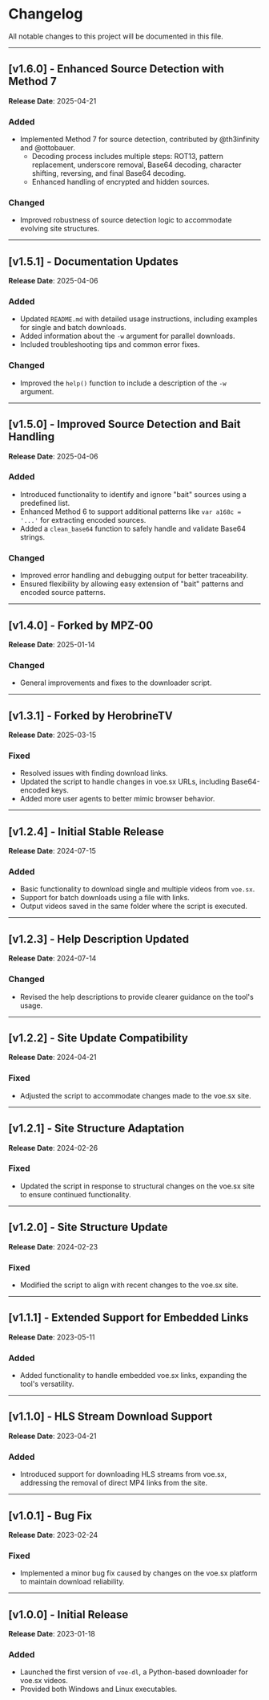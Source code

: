 # Changelog

All notable changes to this project will be documented in this file.

---

## [v1.6.0] - Enhanced Source Detection with Method 7
**Release Date**: 2025-04-21

### Added
- Implemented Method 7 for source detection, contributed by @th3infinity and @ottobauer.
  - Decoding process includes multiple steps: ROT13, pattern replacement, underscore removal, Base64 decoding, character shifting, reversing, and final Base64 decoding.
  - Enhanced handling of encrypted and hidden sources.

### Changed
- Improved robustness of source detection logic to accommodate evolving site structures.

---

## [v1.5.1] - Documentation Updates
**Release Date**: 2025-04-06

### Added
- Updated `README.md` with detailed usage instructions, including examples for single and batch downloads.
- Added information about the `-w` argument for parallel downloads.
- Included troubleshooting tips and common error fixes.

### Changed
- Improved the `help()` function to include a description of the `-w` argument.

---

## [v1.5.0] - Improved Source Detection and Bait Handling
**Release Date**: 2025-04-06

### Added
- Introduced functionality to identify and ignore "bait" sources using a predefined list.
- Enhanced Method 6 to support additional patterns like `var a168c = '...'` for extracting encoded sources.
- Added a `clean_base64` function to safely handle and validate Base64 strings.

### Changed
- Improved error handling and debugging output for better traceability.
- Ensured flexibility by allowing easy extension of "bait" patterns and encoded source patterns.

---

## [v1.4.0] - Forked by MPZ-00
**Release Date**: 2025-01-14

### Changed
- General improvements and fixes to the downloader script.

---

## [v1.3.1] - Forked by HerobrineTV
**Release Date**: 2025-03-15

### Fixed
- Resolved issues with finding download links.
- Updated the script to handle changes in voe.sx URLs, including Base64-encoded keys.
- Added more user agents to better mimic browser behavior.

---

## [v1.2.4] - Initial Stable Release
**Release Date**: 2024-07-15

### Added
- Basic functionality to download single and multiple videos from `voe.sx`.
- Support for batch downloads using a file with links.
- Output videos saved in the same folder where the script is executed.

---

## [v1.2.3] - Help Description Updated
**Release Date**: 2024-07-14

### Changed
- Revised the help descriptions to provide clearer guidance on the tool's usage.

---

## [v1.2.2] - Site Update Compatibility
**Release Date**: 2024-04-21

### Fixed
- Adjusted the script to accommodate changes made to the voe.sx site.

---

## [v1.2.1] - Site Structure Adaptation
**Release Date**: 2024-02-26

### Fixed
- Updated the script in response to structural changes on the voe.sx site to ensure continued functionality.

---

## [v1.2.0] - Site Structure Update
**Release Date**: 2024-02-23

### Fixed
- Modified the script to align with recent changes to the voe.sx site.

---

## [v1.1.1] - Extended Support for Embedded Links
**Release Date**: 2023-05-11

### Added
- Added functionality to handle embedded voe.sx links, expanding the tool's versatility.

---

## [v1.1.0] - HLS Stream Download Support
**Release Date**: 2023-04-21

### Added
- Introduced support for downloading HLS streams from voe.sx, addressing the removal of direct MP4 links from the site.

---

## [v1.0.1] - Bug Fix
**Release Date**: 2023-02-24

### Fixed
- Implemented a minor bug fix caused by changes on the voe.sx platform to maintain download reliability.

---

## [v1.0.0] - Initial Release
**Release Date**: 2023-01-18

### Added
- Launched the first version of `voe-dl`, a Python-based downloader for voe.sx videos.
- Provided both Windows and Linux executables.
